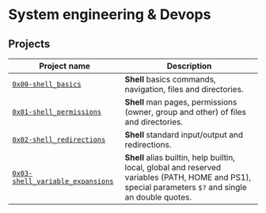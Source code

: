 # System engineering & Devops

## Projects


| Project name | Description |
| ------------ | ----------- |
| [`0x00-shell_basics`](https://github.com/ZinoChan/alx-system_engineering-devops/tree/master/0x00-shell_basics) | **Shell** basics commands, navigation, files and directories. |
| [`0x01-shell_permissions`](https://github.com/ZinoChan/alx-system_engineering-devops/tree/master/0x01-shell_permissions) | **Shell** man pages, permissions (owner, group and other) of files and directories. |
| [`0x02-shell_redirections`](https://github.com/ZinoChan/alx-system_engineering-devops/tree/master/0x02-shell_redirections) | **Shell** standard input/output and redirections. |
| [`0x03-shell_variable_expansions`](https://github.com/ZinoChan/alx-system_engineering-devops/tree/master/0x03-shell_variables_expansions) | **Shell** alias builtin, help builtin, local, global and reserved variables (PATH, HOME and PS1), special parameters `$?` and single an double quotes. |

